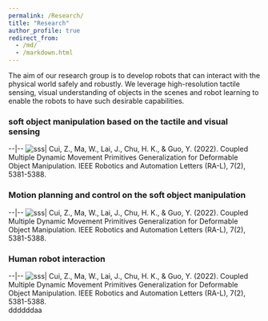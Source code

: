```yaml
---
permalink: /Research/
title: "Research"
author_profile: true
redirect_from: 
  - /md/
  - /markdown.html
---
```


<style>
table {
    border-collapse: collapse;
}
table, th, td {
   border: 0px solid black;
}
blockquote {
    border-left: solid blue;
    padding-left: 10px;
}
</style>

<!-- <style>
td, th {
   border: none!important;
}
</style> -->

The aim of our research group is to develop robots that can interact with the physical world safely and robustly. We leverage high-resolution tactile sensing, visual understanding of objects in the scenes and robot learning to enable the robots to have such desirable capabilities.

### **soft object manipulation  based on the tactile and visual sensing**

--|--
![sss](/images/UR5.gif)| Cui, Z., Ma, W., Lai, J., Chu, H. K., & Guo, Y. (2022). Coupled Multiple Dynamic Movement Primitives Generalization for Deformable Object Manipulation. IEEE Robotics and Automation Letters (RA-L), 7(2), 5381-5388.


### **Motion planning and control on the soft object manipulation**

--|--
![sss](/images/ur3.gif)| Cui, Z., Ma, W., Lai, J., Chu, H. K., & Guo, Y. (2022). Coupled Multiple Dynamic Movement Primitives Generalization for Deformable Object Manipulation. IEEE Robotics and Automation Letters (RA-L), 7(2), 5381-5388.


### **Human robot interaction** 

--|--
![sss](/images/ezgif.com-gif-maker.gif)| Cui, Z., Ma, W., Lai, J., Chu, H. K., & Guo, Y. (2022). Coupled Multiple Dynamic Movement Primitives Generalization for Deformable Object Manipulation. IEEE Robotics and Automation Letters (RA-L), 7(2), 5381-5388.<br />ddddddaa

